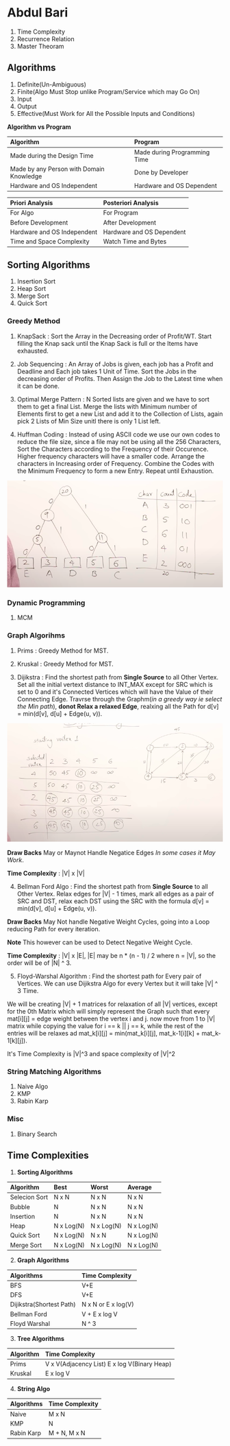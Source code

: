 # Abdul Bari

1. Time Complexity
2. Recurrence Relation
3. Master Theoram

## Algorithms

1. Definite(Un-Ambiguous)
2. Finite(Algo Must Stop unlike Program/Service which may Go On)
3. Input
4. Output
5. Effective(Must Work for All the Possible Inputs and Conditions)

**Algorithm vs Program**

|Algorithm|Program|
|:---|:---|
|Made during the Design Time|Made during Programming Time|
|Made by any Person with Domain Knowledge|Done by Developer|
|Hardware and OS Independent|Hardware and OS Dependent|

|Priori Analysis|Posteriori Analysis|
|:---|:---|
|For Algo|For Program|
|Before Development|After Development|
|Hardware and OS Independent|Hardware and OS Dependent|
|Time and Space Complexity|Watch Time and Bytes|

## Sorting Algorithms

1. Insertion Sort
2. Heap Sort
3. Merge Sort
4. Quick Sort

### Greedy Method

1. KnapSack : Sort the Array in the Decreasing order of Profit/WT. Start filling the Knap sack until the Knap Sack is full or the Items have exhausted.

2. Job Sequencing : An Array of Jobs is given, each job has a Profit and Deadline and Each job takes 1 Unit of Time. Sort the Jobs in the decreasing order of Profits. Then Assign the Job to the Latest time when it can be done.

3. Optimal Merge Pattern : N Sorted lists are given and we have to sort them to get a final List. Merge the lists with Minimum number of Elements first to get a new List and add it to the Collection of Lists, again pick 2 Lists of Min Size unitl there is only 1 List left.

4. Huffman Coding : Instead of using ASCII code we use our own codes to reduce the file size, since a file may not be using all the 256 Characters, Sort the Characters according to the Frequency of their Occurence. Higher frequency characters will have a smaller code. Arrange the characters in Increasing order of Frequency. Combine the Codes with the Minimum Frequency to form a new Entry. Repeat until Exhaustion.

![Huffman-Coding](./Images/HuffmanCoding.png)

### Dynamic Programming

1. MCM

### Graph Algorihms

1. Prims : Greedy Method for MST.
2. Kruskal : Greedy Method for MST.

3. Dijikstra : Find the shortest path from **Single Source** to all Other Vertex. Set all the initial vertext distance to INT_MAX except for SRC which is set to 0 and it's Connected Vertices which will have the Value of their Connecting Edge. Travrse through the Graphm(*in a greedy way ie select the Min path*), **donot Relax a relaxed Edge**, realxing all the Path for d[v] = min(d[v], d[u] + Edge(u, v)).

![Dijikstra-Algo](./Images/DijikstraAlgo.png)

**Draw Backs** May or Maynot Handle Negatice Edges *In some cases it May Work*.

**Time Complexity** : |V| x |V|

4. Bellman Ford Algo : Find the shortest path from **Single Source** to all Other Vertex. Relax edges for |V| - 1 times, mark all edges as a pair of SRC and DST, relax each DST using the SRC with the formula d[v] = min(d[v], d[u] + Edge(u, v)).

**Draw Backs** May Not handle Negative Weight Cycles, going into a Loop reducing Path for every iteration.

**Note** This however can be used to Detect Negative Weight Cycle.

**Time Complexity** : |V| x |E|, |E| may be n * (n - 1) / 2 where n = |V|, so the order will be of |N| ^ 3.

5. Floyd-Warshal Algorithm : Find the shortest path for Every pair of Vertices. We can use Dijikstra Algo for every Vertex but it will take
|V| ^ 3 Time.

We will be creating |V| + 1 matrices for relaxation of all |V| vertices, except for the 0th Matrix which will simply represent the Graph such that every mat[i][j] = edge weight between the vertex i and j. now move from 1 to |V| matrix while copying the value for i == k || j == k, while the rest of the entries will be relaxes ad mat_k[i][j] = min(mat_k[i][j], mat_k-1[i][k] + mat_k-1[k][j]).

It's Time Complexity is |V|^3 and space complexity of |V|^2

### String Matching Algorithms

1. Naive Algo
2. KMP
3. Rabin Karp

### Misc

1. Binary Search

## Time Complexities

1. **Sorting Algorithms**

|Algorithm|Best|Worst|Average|
|:---|:---|:---|:---|
|Selecion Sort|N x N|N x N|N x N|
|Bubble|N|N x N|N x N|
|Insertion|N|N x N|N x N|
|Heap|N x Log(N)|N x Log(N)|N x Log(N)|
|Quick Sort|N x Log(N)|N x N|N x Log(N)|
|Merge Sort|N x Log(N)|N x Log(N)|N x Log(N)|

2. **Graph Algorithms**

|Algorithms|Time Complexity|
|:---|:---|
|BFS|V+E|
|DFS|V+E|
|Dijikstra(Shortest Path)|N x N or E x log(V)|
|Bellman Ford|V + E x log V|
|Floyd Warshal|N ^ 3|

3. **Tree Algorithms**

|Algorithm|Time Complexity|
|:---|:---|
|Prims|V x V(Adjacency List) E x log V(Binary Heap)|
|Kruskal|E x log V|

4. **String Algo**

|Algorithms|Time Complexity|
|:---|:---|
|Naive|M x N|
|KMP|N|
|Rabin Karp|M + N, M x N|